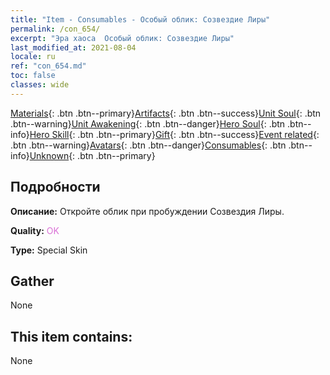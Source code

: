 ```yaml
---
title: "Item - Consumables - Особый облик: Созвездие Лиры"
permalink: /con_654/
excerpt: "Эра хаоса  Особый облик: Созвездие Лиры"
last_modified_at: 2021-08-04
locale: ru
ref: "con_654.md"
toc: false
classes: wide
---
```

 [Materials](/ItemsRU/){: .btn .btn--primary}[Artifacts](/ItemsRU/Artifacts/){: .btn .btn--success}[Unit Soul](/ItemsRU/UnitSoul/){: .btn .btn--warning}[Unit Awakening](/ItemsRU/UnitAwakening/){: .btn .btn--danger}[Hero Soul](/ItemsRU/HeroSoul/){: .btn .btn--info}[Hero Skill](/ItemsRU/HeroSkill/){: .btn .btn--primary}[Gift](/ItemsRU/Gift/){: .btn .btn--success}[Event related](/ItemsRU/Events/){: .btn .btn--warning}[Avatars](/ItemsRU/Avatars/){: .btn .btn--danger}[Consumables](/ItemsRU/Consumables/){: .btn .btn--info}[Unknown](/ItemsRU/Unknown/){: .btn .btn--primary}

## Подробности
 **Описание:** Откройте облик при пробуждении Созвездия Лиры.

 **Quality:** <span style="color: #DA70D6">OK</span>

 **Type:** Special Skin

## Gather

  None

## This item contains:

  None

